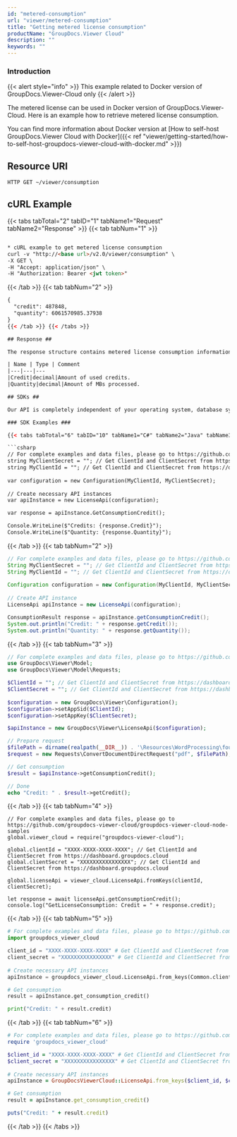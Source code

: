 ```yaml
---
id: "metered-consumption"
url: "viewer/metered-consumption"
title: "Getting metered license consumption"
productName: "GroupDocs.Viewer Cloud"
description: ""
keywords: ""
---
```

### Introduction ###

{{< alert style="info" >}}
This example related to Docker version of GroupDocs.Viewer-Cloud only
{{< /alert >}}

The metered license can be used in Docker version of GroupDocs.Viewer-Cloud.
Here is an example how to retrieve metered license consumption.

You can find more information about Docker version at [How to self-host GroupDocs.Viewer Cloud with Docker]({{< ref "viewer/getting-started/how-to-self-host-groupdocs-viewer-cloud-with-docker.md" >}})

## Resource URI ##

```HTTP GET ~/viewer/consumption```

## cURL Example ##

{{< tabs tabTotal="2" tabID="1" tabName1="Request" tabName2="Response" >}} {{< tab tabNum="1" >}}

```html

* cURL example to get metered license consumption
curl -v "http://<base url>/v2.0/viewer/consumption" \
-X GET \
-H "Accept: application/json" \
-H "Authorization: Bearer <jwt token>"
```

{{< /tab >}} {{< tab tabNum="2" >}}

```html
{
  "credit": 487848,
  "quantity": 6061570985.37938
}
{{< /tab >}} {{< /tabs >}}

## Response ##

The response structure contains metered license consumption information:

| Name | Type | Comment
|---|---|---
|Credit|decimal|Amount of used credits.
|Quantity|decimal|Amount of MBs processed.

## SDKs ##

Our API is completely independent of your operating system, database system or development language. You can use any language and platform that supports HTTP to interact with our API. However, manually writing client code can be difficult, error-prone and time-consuming. Therefore, we have provided and support API [SDKs](https://github.com/groupdocs-viewer-cloud) in many development languages in order to make it easier to integrate with us.

### SDK Examples ###

{{< tabs tabTotal="6" tabID="10" tabName1="C#" tabName2="Java" tabName3="PHP" tabName4="Node.js" tabName5="Python" tabName6="Ruby" >}} {{< tab tabNum="1" >}}

```csharp
// For complete examples and data files, please go to https://github.com/groupdocs-viewer-cloud/groupdocs-viewer-cloud-dotnet-samples
string MyClientSecret = ""; // Get ClientId and ClientSecret from https://dashboard.groupdocs.cloud
string MyClientId = ""; // Get ClientId and ClientSecret from https://dashboard.groupdocs.cloud
  
var configuration = new Configuration(MyClientId, MyClientSecret);
  
// Create necessary API instances
var apiInstance = new LicenseApi(configuration);

var response = apiInstance.GetConsumptionCredit();

Console.WriteLine($"Credits: {response.Credit}");
Console.WriteLine($"Quantity: {response.Quantity}");
```

{{< /tab >}} {{< tab tabNum="2" >}}

```java
// For complete examples and data files, please go to https://github.com/groupdocs-viewer-cloud/groupdocs-viewer-cloud-java-samples
String MyClientSecret = ""; // Get ClientId and ClientSecret from https://dashboard.groupdocs.cloud
String MyClientId = ""; // Get ClientId and ClientSecret from https://dashboard.groupdocs.cloud
  
Configuration configuration = new Configuration(MyClientId, MyClientSecret);
  
// Create API instance
LicenseApi apiInstance = new LicenseApi(configuration);

ConsumptionResult response = apiInstance.getConsumptionCredit();
System.out.println("Credit: " + response.getCredit());
System.out.println("Quantity: " + response.getQuantity());
```

{{< /tab >}} {{< tab tabNum="3" >}}

```php
// For complete examples and data files, please go to https://github.com/groupdocs-viewer-cloud/groupdocs-viewer-cloud-php-samples
use GroupDocs\Viewer\Model;
use GroupDocs\Viewer\Model\Requests;

$ClientId = ""; // Get ClientId and ClientSecret from https://dashboard.groupdocs.cloud
$ClientSecret = ""; // Get ClientId and ClientSecret from https://dashboard.groupdocs.cloud
  
$configuration = new GroupDocs\Viewer\Configuration();
$configuration->setAppSid($ClientId);
$configuration->setAppKey($ClientSecret);

$apiInstance = new GroupDocs\Viewer\LicenseApi($configuration);

// Prepare request
$filePath = dirname(realpath(__DIR__)) . '\Resources\WordProcessing\four-pages.docx';
$request = new Requests\ConvertDocumentDirectRequest("pdf", $filePath);

// Get consumption
$result = $apiInstance->getConsumptionCredit();

// Done
echo "Credit: " . $result->getCredit();
```

{{< /tab >}} {{< tab tabNum="4" >}}

```node
// For complete examples and data files, please go to https://github.com/groupdocs-viewer-cloud/groupdocs-viewer-cloud-node-samples
global.viewer_cloud = require("groupdocs-viewer-cloud");

global.clientId = "XXXX-XXXX-XXXX-XXXX"; // Get ClientId and ClientSecret from https://dashboard.groupdocs.cloud
global.clientSecret = "XXXXXXXXXXXXXXXX"; // Get ClientId and ClientSecret from https://dashboard.groupdocs.cloud
  
global.licenseApi = viewer_cloud.LicenseApi.fromKeys(clientId, clientSecret);

let response = await licenseApi.getConsumptionCredit();
console.log("GetLicenseConsumption: Credit = " + response.credit);
```

{{< /tab >}} {{< tab tabNum="5" >}}

```python
# For complete examples and data files, please go to https://github.com/groupdocs-viewer-cloud/groupdocs-viewer-cloud-python-samples
import groupdocs_viewer_cloud

client_id = "XXXX-XXXX-XXXX-XXXX" # Get ClientId and ClientSecret from https://dashboard.groupdocs.cloud
client_secret = "XXXXXXXXXXXXXXXX" # Get ClientId and ClientSecret from https://dashboard.groupdocs.cloud
  
# Create necessary API instances
apiInstance = groupdocs_viewer_cloud.LicenseApi.from_keys(Common.client_id, Common.client_secret)

# Get consumption
result = apiInstance.get_consumption_credit()

print("Credit: " + result.credit)
```

{{< /tab >}} {{< tab tabNum="6" >}}

```ruby
# For complete examples and data files, please go to https://github.com/groupdocs-viewer-cloud/groupdocs-viewer-cloud-ruby-samples
require 'groupdocs_viewer_cloud'

$client_id = "XXXX-XXXX-XXXX-XXXX" # Get ClientId and ClientSecret from https://dashboard.groupdocs.cloud
$client_secret = "XXXXXXXXXXXXXXXX" # Get ClientId and ClientSecret from https://dashboard.groupdocs.cloud
  
# Create necessary API instances
apiInstance = GroupDocsViewerCloud::LicenseApi.from_keys($client_id, $client_secret)

# Get consumption
result = apiInstance.get_consumption_credit()

puts("Credit: " + result.credit)
```

{{< /tab >}} {{< /tabs >}}
